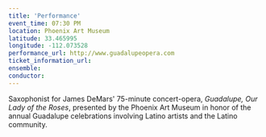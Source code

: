 ```yaml
---
title: 'Performance'
event_time: 07:30 PM
location: Phoenix Art Museum
latitude: 33.465995
longitude: -112.073528
performance_url: http://www.guadalupeopera.com
ticket_information_url: 
ensemble: 
conductor: 
---
```

Saxophonist for James DeMars' 75-minute concert-opera, *Guadalupe, Our Lady of the Roses*, presented by the Phoenix Art Museum in honor of the annual Guadalupe celebrations involving Latino artists and the Latino community.  